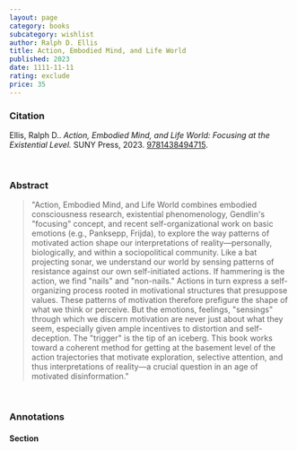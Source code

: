 ```yaml
---
layout: page
category: books
subcategory: wishlist
author: Ralph D. Ellis
title: Action, Embodied Mind, and Life World
published: 2023
date: 1111-11-11
rating: exclude
price: 35
---
```


### Citation

Ellis, Ralph D.. *Action, Embodied Mind, and Life World: Focusing at the Existential Level.* SUNY Press, 2023. [9781438494715](https://sunypress.edu/Books/A/Action-Embodied-Mind-and-Life-World).

<br>

### Abstract

> "Action, Embodied Mind, and Life World combines embodied consciousness research, existential phenomenology, Gendlin's "focusing" concept, and recent self-organizational work on basic emotions (e.g., Panksepp, Frijda), to explore the way patterns of motivated action shape our interpretations of reality—personally, biologically, and within a sociopolitical community. Like a bat projecting sonar, we understand our world by sensing patterns of resistance against our own self-initiated actions. If hammering is the action, we find "nails" and "non-nails." Actions in turn express a self-organizing process rooted in motivational structures that presuppose values. These patterns of motivation therefore prefigure the shape of what we think or perceive. But the emotions, feelings, "sensings" through which we discern motivation are never just about what they seem, especially given ample incentives to distortion and self-deception. The "trigger" is the tip of an iceberg. This book works toward a coherent method for getting at the basement level of the action trajectories that motivate exploration, selective attention, and thus interpretations of reality—a crucial question in an age of motivated disinformation."

<br>

### Annotations

#### Section

<br>
